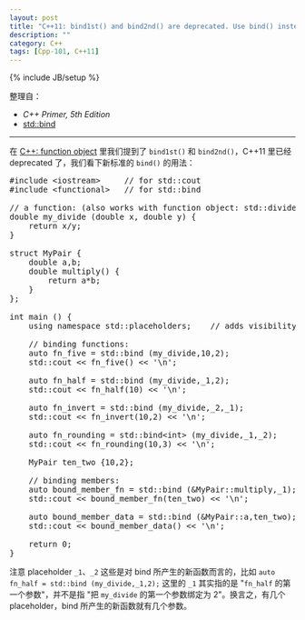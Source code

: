 ```yaml
---
layout: post
title: "C++11: bind1st() and bind2nd() are deprecated. Use bind() instead."
description: ""
category: C++
tags: [Cpp-101, C++11]
---
```

{% include JB/setup %}

整理自：

- _C++ Primer, 5th Edition_
- [std::bind](http://www.cplusplus.com/reference/functional/bind/)

-----

在 [C++: function object](/c++/2015/04/21/cpp-function-object/) 里我们提到了 `bind1st()` 和 `bind2nd()`，C++11 里已经 deprecated 了，我们看下新标准的 `bind()` 的用法：

<pre class="prettyprint linenums">
#include &lt;iostream&gt;     // for std::cout
#include &lt;functional&gt;   // for std::bind

// a function: (also works with function object: std::divides&lt;double&gt; my_divide;)
double my_divide (double x, double y) {
    return x/y;
}

struct MyPair {
    double a,b;
    double multiply() {
        return a*b;
    }
};

int main () {
    using namespace std::placeholders;    // adds visibility of _1, _2, _3,...

    // binding functions:
    auto fn_five = std::bind (my_divide,10,2);               // fn_five() = my_divide(10, 2)
    std::cout &lt;&lt; fn_five() &lt;&lt; '\n';                          // output: 5

    auto fn_half = std::bind (my_divide,_1,2);               // fn_half(x) = my_divide(x, 2)
    std::cout &lt;&lt; fn_half(10) &lt;&lt; '\n';                        // output: 5

    auto fn_invert = std::bind (my_divide,_2,_1);            // fn_invert(x, y) = my_divide(y, x)
    std::cout &lt;&lt; fn_invert(10,2) &lt;&lt; '\n';                    // output: 0.2

    auto fn_rounding = std::bind&lt;int&gt; (my_divide,_1,_2);     // fn_rounding(x, y) = (int)my_divide(x, y)
    std::cout &lt;&lt; fn_rounding(10,3) &lt;&lt; '\n';                  // output: 3

    MyPair ten_two {10,2};

    // binding members:
    auto bound_member_fn = std::bind (&MyPair::multiply,_1); // bound_member_fn(x) = x.multiply()
    std::cout &lt;&lt; bound_member_fn(ten_two) &lt;&lt; '\n';           // output: 20

    auto bound_member_data = std::bind (&MyPair::a,ten_two); // bound_member_data() = ten_two.a
    std::cout &lt;&lt; bound_member_data() &lt;&lt; '\n';                // output: 10

    return 0;
}
</pre>

注意 placeholder `_1`、`_2` 这些是对 bind 所产生的新函数而言的，比如 `auto fn_half = std::bind (my_divide,_1,2);` 这里的 `_1` 其实指的是 "`fn_half` 的第一个参数"，并不是指 "把 `my_divide` 的第一个参数绑定为 2"。换言之，有几个 placeholder，bind 所产生的新函数就有几个参数。